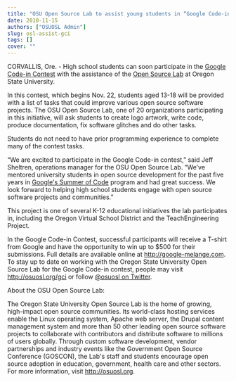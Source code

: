 ```yaml
---
title: "OSU Open Source Lab to assist young students in “Google Code-in” contest"
date: 2010-11-15
authors: ["OSUOSL Admin"]
slug: osl-assist-gci
tags: []
cover: ""
---
```


CORVALLIS, Ore. - High school students can soon participate in the [Google Code-in Contest](http://code.google.com/gci)
with the assistance of the [Open Source Lab](/) at Oregon State University.

In this contest, which begins Nov. 22, students aged 13-18 will be provided with a list of tasks that could improve
various open source software projects. The OSU Open Source Lab, one of 20 organizations participating in this
initiative, will ask students to create logo artwork, write code, produce documentation, fix software glitches and do
other tasks.

Students do not need to have prior programming experience to complete many of the contest tasks.

“We are excited to participate in the Google Code-in contest,” said Jeff Sheltren, operations manager for the OSU Open
Source Lab. “We’ve mentored university students in open source development for the past five years in
[Google's Summer of Code](http://code.google.com/soc) program and had great success. We look forward to helping high
school students engage with open source software projects and communities.”

This project is one of several K-12 educational initiatives the lab participates in, including the Oregon Virtual School
District and the TeachEngineering Project.

In the Google Code-in Contest, successful participants will receive a T-shirt from Google and have the opportunity to
win up to $500 for their submissions. Full details are available online at <http://google-melange.com>. To stay up to
date on working with the Oregon State University Open Source Lab for the Google Code-in contest, people may visit
<http://osuosl.org/gci> or follow [@osuosl on Twitter](http://twitter.com/osuosl).

About the OSU Open Source Lab:

The Oregon State University Open Source Lab is the home of growing, high-impact open source communities. Its world-class
hosting services enable the Linux operating system, Apache web server, the Drupal content management system and more
than 50 other leading open source software projects to collaborate with contributors and distribute software to millions
of users globally. Through custom software development, vendor partnerships and industry events like the Government Open
Source Conference (GOSCON), the Lab's staff and students encourage open source adoption in education, government, health
care and other sectors. For more information, visit <http://osuosl.org>.
